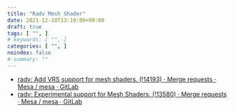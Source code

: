 ```yaml
---
title: "Radv Mesh Shader"
date: 2021-12-18T13:19:09+09:00
draft: true
tags: [ "", ]
# keywords: [ "", ]
categories: [ "", ]
noindex: false
# summary: ""
---
```


 * [radv: Add VRS support for mesh shaders. (!14193) · Merge requests · Mesa / mesa · GitLab](https://gitlab.freedesktop.org/mesa/mesa/-/merge_requests/14193)
 * [radv: Experimental support for Mesh Shaders. (!13580) · Merge requests · Mesa / mesa · GitLab](https://gitlab.freedesktop.org/mesa/mesa/-/merge_requests/13580)

